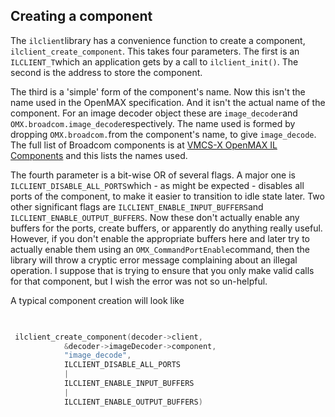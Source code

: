 
##  Creating a component 


The `ilclient`library has a convenience function
to create a component, ` ilclient_create_component`.
This takes four parameters.
The first is an ` ILCLIENT_T`which an application gets by a
call to `ilclient_init()`.
The second is the address to store the component.


The third is a 'simple' form of the component's name.
Now this isn't the name used in the OpenMAX specification.
And it isn't the actual name of the component.
For an image decoder object these are `image_decoder`and `OMX.broadcom.image_decode`respectively.
The name used is formed by dropping `OMX.broadcom.`from the component's name,
to give `image_decode`.
The full list of Broadcom components is at [VMCS-X OpenMAX IL Components](http://home.nouwen.name/RaspberryPi/documentation/ilcomponents/index.html) and this lists the names used.


The fourth parameter is a bit-wise OR of several flags.
A major one is `ILCLIENT_DISABLE_ALL_PORTS`which - as might be expected - disables all ports of the
component, to make it easier to transition to idle state
later. Two other significant flags are `ILCLIENT_ENABLE_INPUT_BUFFERS`and `ILCLIENT_ENABLE_OUTPUT_BUFFERS`.
Now these don't actually enable any buffers for the ports,
create buffers, or apparently do anything really useful.
However, if you don't enable the appropriate buffers here
and later try to actually enable them using
an `OMX_CommandPortEnable`command,
then the library will throw a cryptic error
message  complaining about an illegal operation.
I suppose that is trying to ensure that you only
make valid calls for that component, but I wish the
error was not so un-helpful.


A typical component creation will look like

```cpp

	
 ilclient_create_component(decoder->client,
			&decoder->imageDecoder->component,
			"image_decode",
			ILCLIENT_DISABLE_ALL_PORTS
			|
			ILCLIENT_ENABLE_INPUT_BUFFERS
			|
			ILCLIENT_ENABLE_OUTPUT_BUFFERS)
	
      
```
